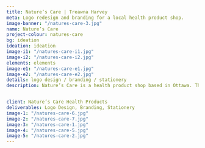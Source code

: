 ```yaml
---
title: Nature’s Care | Treawna Harvey
meta: Logo redesign and branding for a local health product shop.
image-banner: "/natures-care-3.jpg"
name: Nature’s Care
project-colour: natures-care
bg: ideation
ideation: ideation
image-i1: "/natures-care-i1.jpg"
image-i2: "/natures-care-i2.jpg"
elements: elements
image-e1: "/natures-care-e1.jpg"
image-e2: "/natures-care-e2.jpg"
details: logo design / branding / stationery
description: Nature’s Care is a health product shop based in Ottawa. The store is recognized for its extensive inventory, friendly staff and knowledgeable owner, so the redesign of their brand kept these qualities in mind.


client: Nature’s Care Health Products
deliverables: Logo Design, Branding, Stationery
image-1: "/natures-care-6.jpg"
image-2: "/natures-care-7.jpg"
image-3: "/natures-care-1.jpg"
image-4: "/natures-care-5.jpg"
image-5: "/natures-care-2.jpg"
---
```

